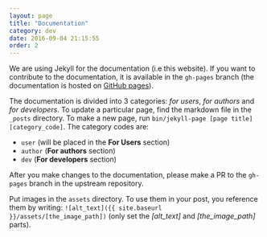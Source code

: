 ```yaml
---
layout: page
title: "Documentation"
category: dev
date: 2016-09-04 21:15:55
order: 2
---
```

We are using Jekyll for the documentation (i.e this website).
If you want to contribute to the documentation, it is available in
the ```gh-pages``` branch (the documentation is hosted on
[GitHub pages](https://pages.github.com/)).

The documentation is divided into 3 categories: *for users*,
*for authors* and *for developers*.
To update a particular page, find the markdown file in the ``_posts``
directory.
To make a new page, run
``bin/jekyll-page [page title] [category_code]``.
The category codes are:
 * ``user`` (will be placed in the **For Users** section)
 * ``author`` (**For authors** section)
 * ``dev`` (**For developers** section)

After you make changes to the documentation, please make a PR to the
``gh-pages`` branch in the upstream repository.

Put images in the ```assets``` directory.
To use them in your post, you reference them by writing:
``![alt_text]({{ site.baseurl }}/assets/[the_image_path])``
(only set the *[alt_text]* and *[the_image_path]* parts).
